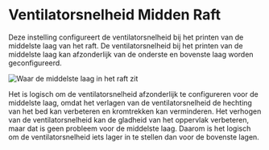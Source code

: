 Ventilatorsnelheid Midden Raft 
====
Deze instelling configureert de ventilatorsnelheid bij het printen van de middelste laag van het raft. De ventilatorsnelheid bij het printen van de middelste laag kan afzonderlijk van de onderste en bovenste laag worden geconfigureerd.

![Waar de middelste laag in het raft zit](../../../articles/images/raft_dimensions_simplified.svg)

Het is logisch om de ventilatorsnelheid afzonderlijk te configureren voor de middelste laag, omdat het verlagen van de ventilatorsnelheid de hechting van het bed kan verbeteren en kromtrekken kan verminderen. Het verhogen van de ventilatorsnelheid kan de gladheid van het oppervlak verbeteren, maar dat is geen probleem voor de middelste laag. Daarom is het logisch om de ventilatorsnelheid iets lager in te stellen dan voor de bovenste lagen.